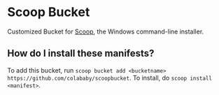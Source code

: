 # Scoop Bucket

Customized Bucket for [Scoop](https://scoop.sh), the Windows command-line installer.

How do I install these manifests?
---------------------------------

To add this bucket, run `scoop bucket add <bucketname> https://github.com/colababy/scoopbucket`. To install, do `scoop install <manifest>`.
